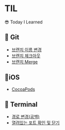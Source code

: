 # TIL
😎 Today I Learned

## 💐 Git

- [브랜치 이름 변경](./git_브랜치%20이름%20변경.md)
- [브랜치 체크아웃](./git_브랜치%20체크아웃.md)
- [브랜치 Merge](./git_브랜치%20Merge.md)

## 🍕iOS

- [CocoaPods](./ios_CocoaPods.md)

## 🐥 Terminal

- [경로 변경(공백)](./terminal_경로%20변경(공백).md)
- [열려있는 포트 확인 및 닫기](./terminal_열려있는%20포트%20확인%20및%20닫기.md)

